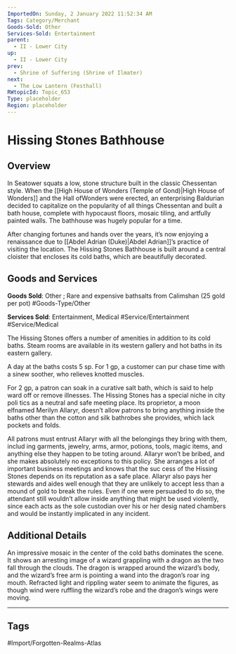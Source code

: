 ```yaml
---
ImportedOn: Sunday, 2 January 2022 11:52:34 AM
Tags: Category/Merchant
Goods-Sold: Other
Services-Sold: Entertainment
parent:
  - II - Lower City
up:
  - II - Lower City
prev:
  - Shrine of Suffering (Shrine of Ilmater)
next:
  - The Low Lantern (Festhall)
RWtopicId: Topic_653
Type: placeholder
Region: placeholder
---
```

# Hissing Stones Bathhouse
## Overview
In Seatower squats a low, stone structure built in the classic Chessentan style. When the [[High House of Wonders (Temple of Gond)|High House of Wonders]] and the Hall ofWonders were erected, an enterprising Baldurian decided to capitalize on the popularity of all things Chessentan and built a bath house, complete with hypocaust floors, mosaic tiling, and artfully painted walls. The bathhouse was hugely popular for a time.

After changing fortunes and hands over the years, it’s now enjoying a renaissance due to [[Abdel Adrian (Duke)|Abdel Adrian]]’s practice of visiting the location. The Hissing Stones Bathhouse is built around a central cloister that encloses its cold baths, which are beautifully decorated.

## Goods and Services
**Goods Sold**: Other ; Rare and expensive bathsalts from Calimshan (25 gold per pot)
#Goods-Type/Other

**Services Sold**: Entertainment, Medical
#Service/Entertainment #Service/Medical

The Hissing Stones offers a number of amenities in addition to its cold baths. Steam rooms are available in its western gallery and hot baths in its eastern gallery.

A day at the baths costs 5 sp. For 1 gp, a customer can pur chase time with a sinew soother, who relieves knotted muscles.

For 2 gp, a patron can soak in a curative salt bath, which is said to help ward off or remove illnesses. The Hissing Stones has a special niche in city poli tics as a neutral and safe meeting place. Its proprietor, a moon elfnamed Merilyn Allaryr, doesn’t allow patrons to bring anything inside the baths other than the cotton and silk bathrobes she provides, which lack pockets and folds.

All patrons must entrust Allaryr with all the belongings they bring with them, includ ing garments, jewelry, arms, armor, potions, tools, magic items, and anything else they happen to be toting around. Allaryr won’t be bribed, and she makes absolutely no exceptions to this policy. She arranges a lot of important business meetings and knows that the suc cess of the Hissing Stones depends on its reputation as a safe place. Allaryr also pays her stewards and aides well enough that they are unlikely to accept less than a mound of gold to break the rules. Even if one were persuaded to do so, the attendant still wouldn’t allow inside anything that might be used violently, since each acts as the sole custodian over his or her desig nated chambers and would be instantly implicated in any incident.

## Additional Details
An impressive mosaic in the center of the cold baths dominates the scene. It shows an arresting image of a wizard grappling with a dragon as the two fall through the clouds. The dragon is wrapped around the wizard’s body, and the wizard’s free arm is pointing a wand into the dragon’s roar ing mouth. Refracted light and rippling water seem to animate the figures, as though wind were ruffling the wizard’s robe and the dragon’s wings were moving.


---
## Tags
#Import/Forgotten-Realms-Atlas

